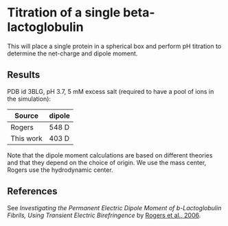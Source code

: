 # Titration of a single beta-lactoglobulin

This will place a single protein in a spherical box and perform
pH titration to determine the net-charge and dipole moment.

## Results

PDB id 3BLG, pH 3.7, 5 mM excess salt (required to have a pool of ions in the simulation):

Source    |  dipole
--------- | ----------
Rogers    |  548 D
This work |  403 D

Note that the dipole moment calculations are based on different theories and that they depend
on the choice of origin. We use the mass center, Rogers use the hydrodynamic center. 

## References

See _Investigating the Permanent Electric Dipole Moment of
b-Lactoglobulin Fibrils, Using Transient Electric Birefringence_ by [Rogers et al., 2006](https://doi.org/10.1002/bip.20483).



